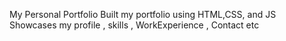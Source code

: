My Personal Portfolio
Built my portfolio using HTML,CSS, and JS
Showcases my profile , skills , WorkExperience , Contact  etc
